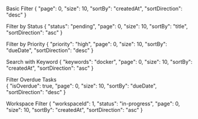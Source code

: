 Basic Filter 
{
    "page": 0,
    "size": 10,
    "sortBy": "createdAt",
    "sortDirection": "desc"
}

Filter by Status 
{
    "status": "pending",
    "page": 0,
    "size": 10,
    "sortBy": "title",
    "sortDirection": "asc"
}

Filter by Priority 
{
    "priority": "high",
    "page": 0,
    "size": 10,
    "sortBy": "dueDate",
    "sortDirection": "desc"
}

Search with Keyword
{
    "keywords": "docker",
    "page": 0,
    "size": 10,
    "sortBy": "createdAt",
    "sortDirection": "asc"
}

Filter Overdue Tasks  
{
    "isOverdue": true,
    "page": 0,
    "size": 10,
    "sortBy": "dueDate",
    "sortDirection": "desc"
}

Workspace Filter 
{
    "workspaceId": 1,
    "status": "in-progress",
    "page": 0,
    "size": 10,
    "sortBy": "createdAt",
    "sortDirection": "asc"
}